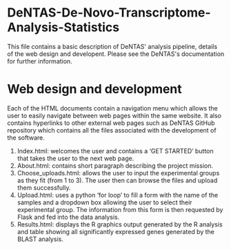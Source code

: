 # DeNTAS-De-Novo-Transcriptome-Analysis-Statistics

This file contains a basic description of DeNTAS' analysis pipeline, details of the web design and developent. Please see the DeNTAS's documentation for further information.

# Web design and development 

Each of the HTML documents contain a navigation menu which allows the user to easily navigate between web pages within the same website. It also contains hyperlinks to other external web pages such as DeNTAS GitHub repository which contains all the files associated with the development of the software.

1. Index.html: welcomes the user and contains a ‘GET STARTED’ button that takes the user to the next web page.
2. About.html: contains short paragraph describing the project mission.
3. Choose_uploads.html: allows the user to input the experimental groups as they fit (from 1 to 3). The user then can browse the files and upload them successfully.
4. Upload.html: uses a python ‘for loop’ to fill a form with the name of the samples and a dropdown box allowing the user to select their experimental group. The information from this form is then requested by Flask and fed into the data analysis.
5. Results.html: displays the R graphics output generated by the R analysis and table showing all significantly expressed genes generated by the BLAST analysis.
